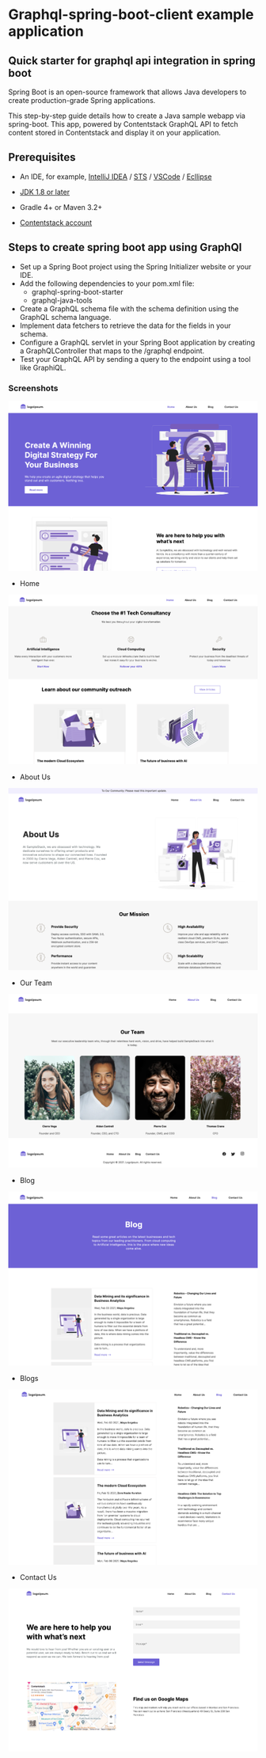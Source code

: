 # Graphql-spring-boot-client example application

## Quick starter for graphql api integration in spring boot

Spring Boot is an open-source framework that allows Java developers to create production-grade Spring applications.

This step-by-step guide details how to create a Java sample webapp via spring-boot. This app, powered by Contentstack GraphQL API to fetch content stored in Contentstack and display it on your application.

## Prerequisites

- An IDE, for example, [IntelliJ IDEA](https://www.jetbrains.com/idea/download/) / [STS](https://spring.io/tools) / [VSCode](https://code.visualstudio.com/download) / [Ecllipse](https://www.eclipse.org/downloads/)

- [JDK 1.8 or later](https://www.oracle.com/in/java/technologies/javase/javase-jdk8-downloads.html)

- Gradle 4+ or Maven 3.2+

- [Contentstack account](https://www.contentstack.com/login/)

## Steps to create spring boot app using GraphQl

- Set up a Spring Boot project using the Spring Initializer website or your IDE.
- Add the following dependencies to your pom.xml file:
  - graphql-spring-boot-starter
  - graphql-java-tools
- Create a GraphQL schema file with the schema definition using the GraphQL schema language.
- Implement data fetchers to retrieve the data for the fields in your schema.
- Configure a GraphQL servlet in your Spring Boot application by creating a GraphQLController that maps to the /graphql endpoint.
- Test your GraphQL API by sending a query to the endpoint using a tool like GraphiQL.

### Screenshots

![image info](assets/one.png)

- Home

![image info](assets/two.png)

- About Us

![image info](assets/three.png)

- Our Team

![image info](assets/four.png)

- Blog

![image info](assets/five.png)

- Blogs

![image info](assets/six.png)

- Contact Us

![image info](assets/seven.png)
